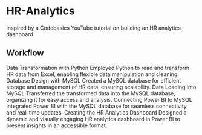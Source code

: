 # HR-Analytics
Inspired by a Codebasics YouTube tutorial on building an HR analytics dashboard
## Workflow
Data Transformation with Python
Employed Python to read and transform HR data from Excel, enabling flexible data manipulation and cleaning.
Database Design with MySQL
Created a MySQL database for efficient storage and management of HR data, ensuring scalability.
Data Loading into MySQL
Transferred the transformed data into the MySQL database, organizing it for easy access and analysis.
Connecting Power BI to MySQL
Integrated Power BI with the MySQL database for seamless connectivity and real-time updates.
Creating the HR Analytics Dashboard
Designed a dynamic and visually engaging HR analytics dashboard in Power BI to present insights in an accessible format.
